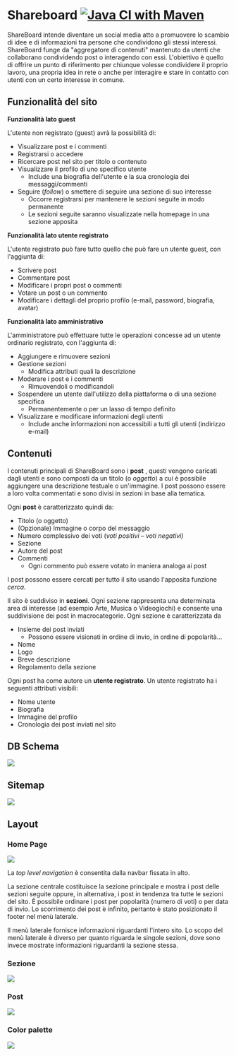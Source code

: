 # Shareboard [![Java CI with Maven](https://github.com/ra-c/shareboard/actions/workflows/maven.yml/badge.svg)](https://github.com/ra-c/shareboard/actions/workflows/maven.yml)

ShareBoard intende diventare un social media atto a promuovere lo scambio di idee e di informazioni tra persone che condividono gli stessi interessi. ShareBoard funge da &quot;aggregatore di contenuti&quot; mantenuto da utenti che collaborano condividendo post o interagendo con essi. L&#39;obiettivo è quello di offrire un punto di riferimento per chiunque volesse condividere il proprio lavoro, una propria idea in rete o anche per interagire e stare in contatto con utenti con un certo interesse in comune.


## Funzionalità del sito

**Funzionalità lato guest**

L&#39;utente non registrato (guest) avrà la possibilità di:

- Visualizzare post e i commenti
- Registrarsi o accedere
- Ricercare post nel sito per titolo o contenuto
- Visualizzare il profilo di uno specifico utente
  + Include una biografia dell&#39;utente e la sua cronologia dei messaggi/commenti
- Seguire (_follow_) o smettere di seguire una sezione di suo interesse
  + Occorre registrarsi per mantenere le sezioni seguite in modo permanente
  + Le sezioni seguite saranno visualizzate nella homepage in una sezione apposita

**Funzionalità lato utente registrato**

L&#39;utente registrato può fare tutto quello che può fare un utente guest, con l&#39;aggiunta di:

- Scrivere post
- Commentare post
- Modificare i propri post o commenti
- Votare un post o un commento
- Modificare i dettagli del proprio profilo (e-mail, password, biografia, avatar)

**Funzionalità lato amministrativo**

L&#39;amministratore può effettuare tutte le operazioni concesse ad un utente ordinario registrato, con l&#39;aggiunta di:

- Aggiungere e rimuovere sezioni
- Gestione sezioni
  + Modifica attributi quali la descrizione
- Moderare i post e i commenti
  + Rimuovendoli o modificandoli
- Sospendere un utente dall&#39;utilizzo della piattaforma o di una sezione specifica
  + Permanentemente o per un lasso di tempo definito
- Visualizzare e modificare informazioni degli utenti
  + Include anche informazioni non accessibili a tutti gli utenti (indirizzo e-mail)

## Contenuti

I contenuti principali di ShareBoard sono i **post** , questi vengono caricati dagli utenti e sono composti da un titolo (o _oggetto_) a cui è possibile aggiungere una descrizione testuale o un&#39;immagine. I post possono essere a loro volta commentati e sono divisi in sezioni in base alla tematica.

Ogni **post** è caratterizzato quindi da:

- Titolo (o oggetto)
- (Opzionale) Immagine o corpo del messaggio
- Numero complessivo dei voti (_voti positivi – voti negativi)_
- Sezione
- Autore del post
- Commenti
  + Ogni commento può essere votato in maniera analoga ai post

I post possono essere cercati per tutto il sito usando l&#39;apposita funzione _cerca._

Il sito è suddiviso in **sezioni**. Ogni sezione rappresenta una determinata area di interesse (ad esempio Arte, Musica o Videogiochi) e consente una suddivisione dei post in macrocategorie. Ogni sezione è caratterizzata da

- Insieme dei post inviati
  + Possono essere visionati in ordine di invio, in ordine di popolarità…
- Nome
- Logo
- Breve descrizione
- Regolamento della sezione

Ogni post ha come autore un **utente registrato**. Un utente registrato ha i seguenti attributi visibili:

- Nome utente
- Biografia
- Immagine del profilo
- Cronologia dei post inviati nel sito

## DB Schema

![](docs/assets/db_schema.jpg)

## Sitemap

![](docs/assets/sitemap.png)

## Layout
### Home Page

![](docs/assets/layout/homepage.png)

La _top level navigation_ è consentita dalla navbar fissata in alto.

La sezione centrale costituisce la sezione principale e mostra i post delle sezioni seguite oppure, in alternativa, i post in tendenza tra tutte le sezioni del sito. È possibile ordinare i post per popolarità (numero di voti) o per data di invio. Lo scorrimento dei post è infinito, pertanto è stato posizionato il footer nel menù laterale.

Il menù laterale fornisce informazioni riguardanti l&#39;intero sito. Lo scopo del menù laterale è diverso per quanto riguarda le singole sezioni, dove sono invece mostrate informazioni riguardanti la sezione stessa.

### Sezione
![](docs/assets/layout/section.png)

### Post

![](docs/assets/layout/post.png)

### Color palette

![](docs/assets/color_palette.png)
